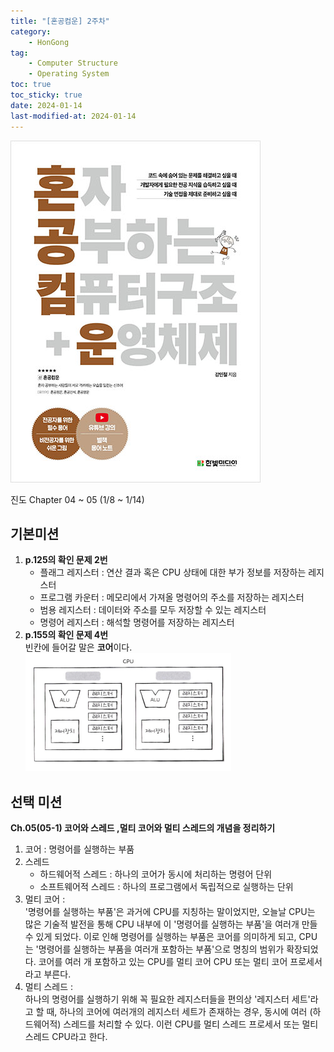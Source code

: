 ```yaml
---
title: "[혼공컴운] 2주차"
category:
    - HonGong
tag:
    - Computer Structure
    - Operating System
toc: true
toc_sticky: true
date: 2024-01-14
last-modified-at: 2024-01-14
---
```

![image](../../assets/images/HonGongCSOS.jpg)


진도 Chapter 04 ~ 05 (1/8 ~ 1/14)

## 기본미션   
1. <b>p.125의 확인 문제 2번</b>   
    * 플래그 레지스터 : 연산 결과 혹은 CPU 상태에 대한 부가 정보를 저장하는 레지스터
    * 프로그램 카운터 : 메모리에서 가져올 명령어의 주소를 저장하는 레지스터
    * 범용 레지스터 : 데이터와 주소를 모두 저장할 수 있는 레지스터
    * 명령어 레지스터 : 해석할 명령어를 저장하는 레지스터
2. <b>p.155의 확인 문제 4번</b>   
빈칸에 들어갈 말은 <b>코어</b>이다.   
![image](https://github.com/Sho1007/sho1007.github.io/blob/main/assets/images/155-4.png?raw=true)


## 선택 미션
<b>Ch.05(05-1) 코어와 스레드 ,멀티 코어와 멀티 스레드의 개념을 정리하기</b>   
1. 코어 : 명령어를 실행하는 부품
2. 스레드
    * 하드웨어적 스레드 : 하나의 코어가 동시에 처리하는 명령어 단위
    * 소프트웨어적 스레드 : 하나의 프로그램에서 독립적으로 실행하는 단위
3. 멀티 코어 :   
    '명령어를 실행하는 부품'은 과거에 CPU를 지칭하는 말이었지만, 오늘날 CPU는 많은 기술적 발전을 통해 CPU 내부에 이 '명령어를 실행하는 부품'을 여러개 만들 수 있게 되었다. 이로 인해 명령어를 실행하는 부품은 코어를 의미하게 되고, CPU는 '명령어를 실행하는 부품을 여러개 포함하는 부품'으로 명칭의 범위가 확장되었다.
    코어를 여러 개 포함하고 있는 CPU를 멀티 코어 CPU 또는 멀티 코어 프로세서 라고 부른다.
4. 멀티 스레드 :   
    하나의 명령어를 실행하기 위해 꼭 필요한 레지스터들을 편의상 '레지스터 세트'라고 할 때, 하나의 코어에 여러개의 레지스터 세트가 존재하는 경우, 동시에 여러 (하드웨어적) 스레드를 처리할 수 있다. 이런 CPU를 멀티 스레드 프로세서 또는 멀티 스레드 CPU라고 한다.